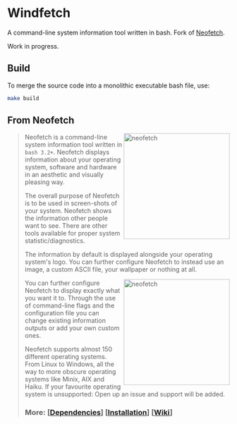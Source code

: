 # Windfetch

A command-line system information tool written in bash. Fork of [Neofetch](https://github.com/dylanaraps/neofetch).

Work in progress.

## Build

To merge the source code into a monolithic executable bash file, use:

```bash
make build
```

## From Neofetch

> <img src="https://i.imgur.com/GFmC5Ad.png" alt="neofetch" align="right" height="240px">
> 
> Neofetch is a command-line system information tool written in `bash 3.2+`. Neofetch displays information about your operating system, software and hardware in an aesthetic and visually pleasing way.
> 
> The overall purpose of Neofetch is to be used in screen-shots of your system. Neofetch shows the information other people want to see. There are other tools available for proper system statistic/diagnostics.
> 
> The information by default is displayed alongside your operating system's logo. You can further configure Neofetch to instead use an image, a custom ASCII file, your wallpaper or nothing at all.
> 
> <img src="https://i.imgur.com/lUrkQBN.png" alt="neofetch" align="right" height="240px">
> 
> You can further configure Neofetch to display exactly what you want it to. Through the use of command-line flags and the configuration file you can change existing information outputs or add your own custom ones.
> 
> Neofetch supports almost 150 different operating systems. From Linux to Windows, all the way to more obscure operating systems like Minix, AIX and Haiku. If your favourite operating system is unsupported: Open up an issue and support will be added.
> 
> 
> ### More: \[[Dependencies](https://github.com/dylanaraps/neofetch/wiki/Dependencies)\] \[[Installation](https://github.com/dylanaraps/neofetch/wiki/Installation)\] \[[Wiki](https://github.com/dylanaraps/neofetch/wiki)\]

